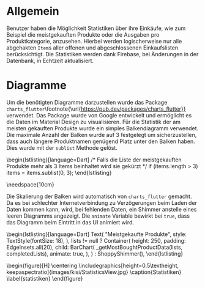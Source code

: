 # Allgemein

Benutzer haben die Möglichkeit Statistiken über ihre Einkäufe, wie zum Beispiel
die meistgekauften Produkte oder die Ausgaben pro Produktkategorie, anzusehen. Hierbei 
werden logischerweise nur alle abgehakten `Item`s aller offenen und abgeschlossenen Einkaufslisten
berücksichtigt. Die Statistiken werden dank Firebase, bei Änderungen in der Datenbank, in Echtzeit 
aktualisiert.

# Diagramme

Um die benötigten Diagramme darzustellen wurde das Package `charts_flutter`\footnote{\url{https://pub.dev/packages/charts_flutter}} verwendet.
Das Package wurde von Google entwickelt und ermöglicht es die Daten im Material Design zu visualisieren.
Für die Statistik der am meisten gekauften Produkte wurde ein simples Balkendiagramm verwendet. Die maximale Anzahl
der Balken wurde auf 3 festgelegt um sicherzustellen, dass auch längere Produktnamen genügend Platz unter 
den Balken haben. Dies wurde mit der `sublist` Methode gelöst.

\begin{lstlisting}[language=Dart]
    /*  Falls die Liste der meistgekauften Produkte mehr 
        als 3 Items beinhaltet wird sie gekürzt */
    if (items.length > 3) items = items.sublist(0, 3);
\end{lstlisting}

\needspace{10cm}

Die Skalierung der Balken wird automatisch von `charts_flutter` gemacht. Da es bei schlechter Internetverbindung zu
Verzögerungen beim Laden der Daten kommen kann, wird, bei fehlenden Daten, ein Shimmer anstelle eines leeren Diagramms angezeigt.
Die `animate` Variable bewirkt bei `true`, dass das Diagramm beim Eintritt in das UI animiert wird.

\begin{lstlisting}[language=Dart]
    Text(
        "Meistgekaufte Produkte",
        style: TextStyle(fontSize: 18),
    ),
    lists != null
        ? Container(
            height: 250,
            padding: EdgeInsets.all(20),
            child: BarChart(
                _getMostBoughtProductData(lists, completedLists),
                animate: true,
            ),
        )
        : ShoppyShimmer(),
\end{lstlisting}

\begin{figure}[H]
\centering
\includegraphics[height=0.5\textheight, keepaspectratio]{images/kisi/StatisticsView.jpg}
\caption{Statistiken}
\label{statistiken}
\end{figure}
